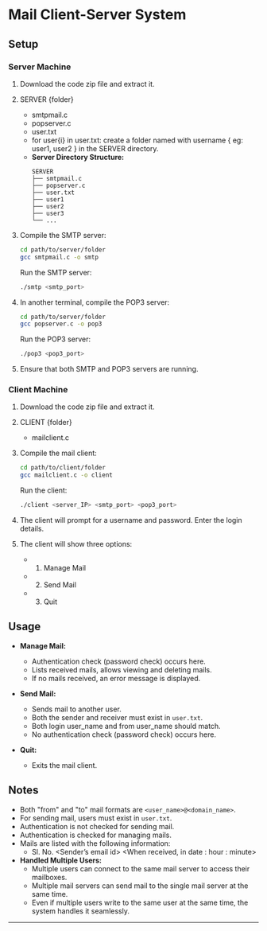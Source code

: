 # Mail Client-Server System

## Setup

### Server Machine

1. Download the code zip file and extract it.

2. SERVER  {folder}
     - smtpmail.c
     - popserver.c
     - user.txt
     - for user{i} in user.txt: create a folder named with username { eg: user1, user2 } in the SERVER directory.
     - **Server Directory Structure:**
         ```
         SERVER
         ├── smtpmail.c
         ├── popserver.c
         ├── user.txt
         ├── user1
         ├── user2
         ├── user3
         └── ...
         ```     
3. Compile the SMTP server:

    ```bash
    cd path/to/server/folder
    gcc smtpmail.c -o smtp
    ```

    Run the SMTP server:

    ```bash
    ./smtp <smtp_port>
    ```

4. In another terminal, compile the POP3 server:

    ```bash
    cd path/to/server/folder
    gcc popserver.c -o pop3
    ```

    Run the POP3 server:

    ```bash
    ./pop3 <pop3_port>
    ```

5. Ensure that both SMTP and POP3 servers are running.

### Client Machine

1. Download the code zip file and extract it.

2. CLIENT  {folder}
   - mailclient.c

4. Compile the mail client:

    ```bash
    cd path/to/client/folder
    gcc mailclient.c -o client
    ```

    Run the client:

    ```bash
    ./client <server_IP> <smtp_port> <pop3_port>
    ```

5. The client will prompt for a username and password. Enter the login details.

6. The client will show three options:
   - 1. Manage Mail
   - 2. Send Mail
   - 3. Quit

## Usage

- **Manage Mail:**
    - Authentication check (password check) occurs here.
    - Lists received mails, allows viewing and deleting mails.
    - If no mails received, an error message is displayed.
    
- **Send Mail:**
    - Sends mail to another user.
    - Both the sender and receiver must exist in `user.txt`.
    - Both login user_name and from user_name should match.
    - No authentication check (password check) occurs here.

- **Quit:**
    - Exits the mail client.

## Notes

- Both "from" and "to" mail formats are `<user_name>@<domain_name>`.
- For sending mail, users must exist in `user.txt`.
- Authentication is not checked for sending mail.
- Authentication is checked for managing mails.
- Mails are listed with the following information:
    -  Sl. No. <Sender’s email id> <When received, in date : hour : minute> <Subject>
- **Handled Multiple Users:**
    - Multiple users can connect to the same mail server to access their mailboxes.
    - Multiple mail servers can send mail to the single mail server at the same  time.
    - Even if multiple users write to the same user at the same time, the system handles it seamlessly.

---

